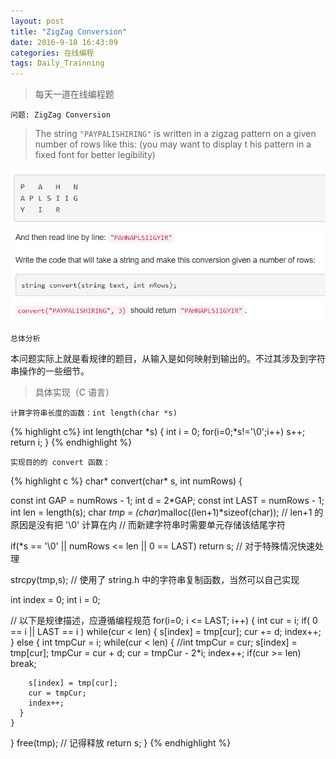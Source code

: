 ```yaml
---
layout: post
title: "ZigZag Conversion"
date: 2016-9-18 16:43:09
categories: 在线编程
tags: Daily_Trainning
---
```


> 每天一道在线编程题




    问题: ZigZag Conversion

> The string ```"PAYPALISHIRING"``` is written in a zigzag pattern on a given number of rows like this: (you may want to display t
> his pattern in a fixed font for better legibility) 

![ZigZag](/assets/img/daily/ZigZag-Conversion-01.PNG)
![ZigZag-Exp](/assets/img/daily/ZigZag-Conversion-02.PNG)

    总体分析

本问题实际上就是看规律的题目，从输入是如何映射到输出的。不过其涉及到字符串操作的一些细节。

> 具体实现（C 语言）

    计算字符串长度的函数：int length(char *s)

{% highlight c%}
int length(char *s)
{
  int i = 0;
  for(i=0;*s!='\0';i++)
    s++;
  return i;
}
{% endhighlight %}

    实现目的的 convert 函数：

{% highlight c %}
char* convert(char* s, int numRows)
{
  
  const int GAP = numRows - 1;
  int d = 2*GAP;
  const int LAST = numRows - 1;
  int len = length(s);
  char *tmp = (char*)malloc((len+1)*sizeof(char));
  // len+1 的原因是没有把 '\0' 计算在内
  // 而新建字符串时需要单元存储该结尾字符

  if(*s == '\0' || numRows <= len || 0 == LAST)
    return s; // 对于特殊情况快速处理

  strcpy(tmp,s);
  // 使用了 string.h 中的字符串复制函数，当然可以自己实现

  int index = 0;
  int i = 0;

  // 以下是规律描述，应遵循编程规范
  for(i=0; i <= LAST; i++)
  {
    int cur = i;
    if( 0 == i || LAST == i )
      while(cur < len)
      {
        s[index] = tmp[cur];
        cur += d;
        index++;
      }
    else
    { 
      int tmpCur = i;
      while(cur < len)
      {
        //int tmpCur = cur;
        s[index] = tmp[cur];
        tmpCur = cur + d;
        cur = tmpCur - 2*i;
        index++;
        if(cur >= len)
          break;
        
        s[index] = tmp[cur];
        cur = tmpCur; 
        index++;      
      }
    }
  }
  free(tmp); // 记得释放
  return s;
}
{% endhighlight %}





